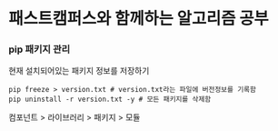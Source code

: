 # 패스트캠퍼스와 함께하는 알고리즘 공부

### pip 패키지 관리
현재 설치되어있는 패키지 정보를 저장하기
```
pip freeze > version.txt # version.txt라는 파일에 버전정보를 기록함
pip uninstall -r version.txt -y # 모든 패키지를 삭제함
```
컴포넌트 > 라이브러리 > 패키지 > 모듈